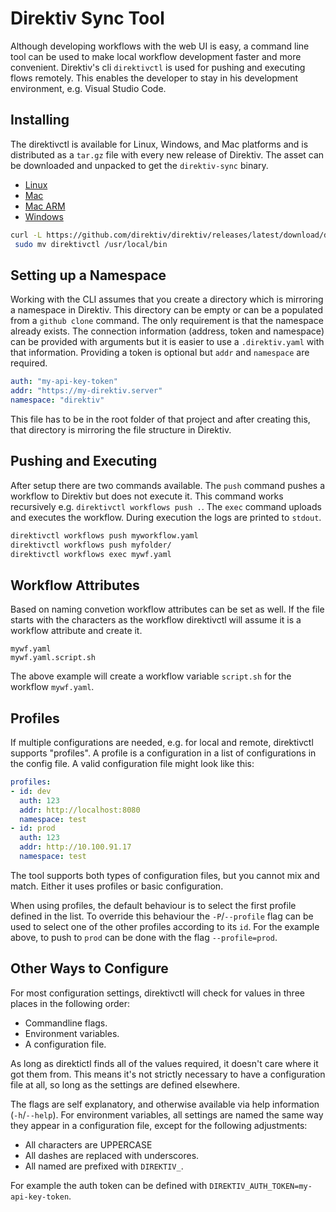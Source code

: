 # Direktiv Sync Tool

Although developing workflows with the web UI is easy, a command line tool can be used to make local workflow development faster and more convenient. Direktiv's cli `direktivctl` is used for pushing and executing flows remotely. This enables the developer to stay in his development environment, e.g. Visual Studio Code. 

## Installing 

The direktivctl is available for Linux, Windows, and Mac platforms and is distributed as a `tar.gz` file with every new release of Direktiv. The asset can be downloaded and unpacked to get the `direktiv-sync` binary.

- [Linux](https://github.com/direktiv/direktiv/releases/latest/download/direktivctl_amd64.tar.gz)
- [Mac](https://github.com/direktiv/direktiv/releases/latest/download/direktivctl_darwin.tar.gz)
- [Mac ARM](https://github.com/direktiv/direktiv/releases/latest/download/direktivctl_darwin_arm64.tar.gz)
- [Windows](https://github.com/direktiv/direktiv/releases/latest/download/direktivctl_windows.tar.gz)


```sh title="Linux Installation Example"
curl -L https://github.com/direktiv/direktiv/releases/latest/download/direktivctl_amd64.tar.gz | tar -xz && \
 sudo mv direktivctl /usr/local/bin
```

## Setting up a Namespace

Working with the CLI assumes that you create a directory which is mirroring a namespace in Direktiv. This directory can be empty or can be a populated from a `github clone` command. The only requirement is that the namespace already exists. The connection information (address, token and namespace) can be provided with arguments but it is easier to use a `.direktiv.yaml` with that information. Providing a token is optional but `addr` and `namespace` are required.

```yaml title="Example .direktiv.yaml"
auth: "my-api-key-token"
addr: "https://my-direktiv.server"
namespace: "direktiv"
```

This file has to be in the root folder of that project and after creating this, that directory is mirroring the file structure in Direktiv.

## Pushing and Executing

After setup there are two commands available. The `push` command pushes a workflow to Direktiv but does not execute it. This command works recursively e.g. `direktivctl workflows push .`. The `exec` command uploads and executes the workflow. During execution the logs are printed to `stdout`.

```sh title="CLI Examples"
direktivctl workflows push myworkflow.yaml
direktivctl workflows push myfolder/
direktivctl workflows exec mywf.yaml
```

## Workflow Attributes

Based on naming convetion workflow attributes can be set as well. If the file starts with the characters as the workflow direktivctl will assume it is a workflow attribute and create it. 

```
mywf.yaml
mywf.yaml.script.sh
```

The above example will create a workflow variable `script.sh` for the workflow `mywf.yaml`.

## Profiles

If multiple configurations are needed, e.g. for local and remote, direktivctl supports "profiles". A profile is a configuration in a list of configurations in the config file. A valid configuration file might look like this:

```yaml
profiles:
- id: dev
  auth: 123
  addr: http://localhost:8080
  namespace: test
- id: prod
  auth: 123
  addr: http://10.100.91.17
  namespace: test
```

The tool supports both types of configuration files, but you cannot mix and match. Either it uses profiles or basic configuration.

When using profiles, the default behaviour is to select the first profile defined in the list. To override this behaviour the `-P`/`--profile` flag can be used to select one of the other profiles according to its `id`. For the example above, to push to `prod` can be done with the flag `--profile=prod`.

## Other Ways to Configure

For most configuration settings, direktivctl will check for values in three places in the following order:

* Commandline flags.
* Environment variables.
* A configuration file.

As long as direktictl finds all of the values required, it doesn't care where it got them from. This means it's not strictly necessary to have a configuration file at all, so long as the settings are defined elsewhere.

The flags are self explanatory, and otherwise available via help information (`-h`/`--help`). For environment variables, all settings are named the same way they appear in a configuration file, except for the following adjustments:

* All characters are UPPERCASE
* All dashes are replaced with underscores.
* All named are prefixed with `DIREKTIV_`.

For example the auth token can be defined with `DIREKTIV_AUTH_TOKEN=my-api-key-token`.
